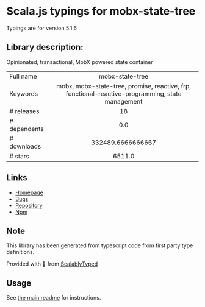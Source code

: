 
# Scala.js typings for mobx-state-tree

Typings are for version 5.1.6

## Library description:
Opinionated, transactional, MobX powered state container

|                    |                 |
| ------------------ | :-------------: |
| Full name          | mobx-state-tree |
| Keywords           | mobx, mobx-state-tree, promise, reactive, frp, functional-reactive-programming, state management |
| # releases         | 18 |
| # dependents       | 0.0 |
| # downloads        | 332489.6666666667 |
| # stars            | 6511.0 |

## Links
- [Homepage](https://github.com/mobxjs/mobx-state-tree#readme)
- [Bugs](https://github.com/mobxjs/mobx-state-tree/issues)
- [Repository](https://github.com/mobxjs/mobx-state-tree)
- [Npm](https://www.npmjs.com/package/mobx-state-tree)
    


## Note
This library has been generated from typescript code from first party type definitions.

Provided with :purple_heart: from [ScalablyTyped](https://github.com/oyvindberg/ScalablyTyped)

## Usage
See [the main readme](../../readme.md) for instructions.


